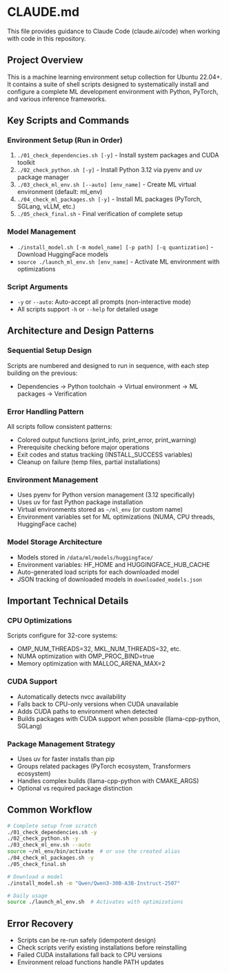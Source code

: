 # CLAUDE.md

This file provides guidance to Claude Code (claude.ai/code) when working with code in this repository.

## Project Overview
This is a machine learning environment setup collection for Ubuntu 22.04+. It contains a suite of shell scripts designed to systematically install and configure a complete ML development environment with Python, PyTorch, and various inference frameworks.

## Key Scripts and Commands

### Environment Setup (Run in Order)
1. `./01_check_dependencies.sh [-y]` - Install system packages and CUDA toolkit
2. `./02_check_python.sh [-y]` - Install Python 3.12 via pyenv and uv package manager
3. `./03_check_ml_env.sh [--auto] [env_name]` - Create ML virtual environment (default: ml_env)
4. `./04_check_ml_packages.sh [-y]` - Install ML packages (PyTorch, SGLang, vLLM, etc.)
5. `./05_check_final.sh` - Final verification of complete setup

### Model Management
- `./install_model.sh [-m model_name] [-p path] [-q quantization]` - Download HuggingFace models
- `source ./launch_ml_env.sh [env_name]` - Activate ML environment with optimizations

### Script Arguments
- `-y` or `--auto`: Auto-accept all prompts (non-interactive mode)
- All scripts support `-h` or `--help` for detailed usage

## Architecture and Design Patterns

### Sequential Setup Design
Scripts are numbered and designed to run in sequence, with each step building on the previous:
- Dependencies → Python toolchain → Virtual environment → ML packages → Verification

### Error Handling Pattern
All scripts follow consistent patterns:
- Colored output functions (print_info, print_error, print_warning)
- Prerequisite checking before major operations
- Exit codes and status tracking (INSTALL_SUCCESS variables)
- Cleanup on failure (temp files, partial installations)

### Environment Management
- Uses pyenv for Python version management (3.12 specifically)
- Uses uv for fast Python package installation
- Virtual environments stored as `~/ml_env` (or custom name)
- Environment variables set for ML optimizations (NUMA, CPU threads, HuggingFace cache)

### Model Storage Architecture
- Models stored in `/data/ml/models/huggingface/`
- Environment variables: HF_HOME and HUGGINGFACE_HUB_CACHE
- Auto-generated load scripts for each downloaded model
- JSON tracking of downloaded models in `downloaded_models.json`

## Important Technical Details

### CPU Optimizations
Scripts configure for 32-core systems:
- OMP_NUM_THREADS=32, MKL_NUM_THREADS=32, etc.
- NUMA optimization with OMP_PROC_BIND=true
- Memory optimization with MALLOC_ARENA_MAX=2

### CUDA Support
- Automatically detects nvcc availability
- Falls back to CPU-only versions when CUDA unavailable
- Adds CUDA paths to environment when detected
- Builds packages with CUDA support when possible (llama-cpp-python, SGLang)

### Package Management Strategy
- Uses uv for faster installs than pip
- Groups related packages (PyTorch ecosystem, Transformers ecosystem)
- Handles complex builds (llama-cpp-python with CMAKE_ARGS)
- Optional vs required package distinction

## Common Workflow
```bash
# Complete setup from scratch
./01_check_dependencies.sh -y
./02_check_python.sh -y  
./03_check_ml_env.sh --auto
source ~/ml_env/bin/activate  # or use the created alias
./04_check_ml_packages.sh -y
./05_check_final.sh

# Download a model
./install_model.sh -m "Qwen/Qwen3-30B-A3B-Instruct-2507"

# Daily usage
source ./launch_ml_env.sh  # Activates with optimizations
```

## Error Recovery
- Scripts can be re-run safely (idempotent design)
- Check scripts verify existing installations before reinstalling
- Failed CUDA installations fall back to CPU versions
- Environment reload functions handle PATH updates